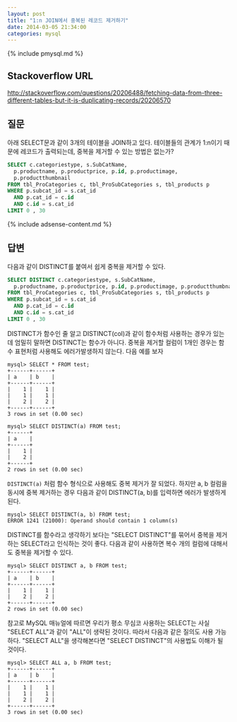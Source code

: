 ```yaml
---
layout: post
title: "1:n JOIN에서 중복된 레코드 제거하기"
date: 2014-03-05 21:34:00
categories: mysql
---
```


{% include pmysql.md %}

## Stackoverflow URL

http://stackoverflow.com/questions/20206488/fetching-data-from-three-different-tables-but-it-is-duplicating-records/20206570

## 질문

아래 SELECT문과 같이 3개의 테이블을 JOIN하고 있다. 테이블들의 관계가 1:n이기 때문에 레코드가 출력되는데, 중복을 제거할 수 있는 방법은 없는가?

```sql
SELECT c.categoriestype, s.SubCatName,
  p.productname, p.productprice, p.id, p.productimage,
  p.productthumbnail
FROM tbl_ProCategories c, tbl_ProSubCategories s, tbl_products p
WHERE p.subcat_id = s.cat_id
  AND p.cat_id = c.id
  AND c.id = s.cat_id
LIMIT 0 , 30
```

{% include adsense-content.md %}

## 답변

다음과 같이 DISTINCT를 붙여서 쉽게 중복을 제거할 수 있다.

```sql
SELECT DISTINCT c.categoriestype, s.SubCatName,
  p.productname, p.productprice, p.id, p.productimage, p.productthumbnail
FROM tbl_ProCategories c, tbl_ProSubCategories s, tbl_products p
WHERE p.subcat_id = s.cat_id
  AND p.cat_id = c.id
  AND c.id = s.cat_id
LIMIT 0 , 30
```

DISTINCT가 함수인 줄 알고 DISTINCT(col)과 같이 함수처럼 사용하는 경우가 있는데 엄밀히 말하면 DISTINCT는 함수가 아니다. 중복을 제거할 컬럼이 1개인 경우는 함수 표현처럼 사용해도 에러가발생하지 않는다. 다음 예를 보자

    mysql> SELECT * FROM test;
    +------+------+
    | a    | b    |
    +------+------+
    |    1 |    1 |
    |    1 |    1 |
    |    2 |    2 |
    +------+------+
    3 rows in set (0.00 sec)
     
    mysql> SELECT DISTINCT(a) FROM test;
    +------+
    | a    |
    +------+
    |    1 |
    |    2 |
    +------+
    2 rows in set (0.00 sec)

`DISTINCT(a)` 처럼 함수 형식으로 사용해도 중복 제거가 잘 되었다. 하지만 a, b 컬럼을 동시에 중복 제거하는 경우 다음과 같이 DISTINCT(a, b)를 입력하면 에러가 발생하게 된다.

    mysql> SELECT DISTINCT(a, b) FROM test;
    ERROR 1241 (21000): Operand should contain 1 column(s)

DISTINCT를 함수라고 생각하기 보다는 "SELECT DISTINCT"를 묶어서 중복을 제거하는 SELECT라고 인식하는 것이 좋다. 다음과 같이 사용하면 복수 개의 컬럼에 대해서도 중복을 제거할 수 있다.

    mysql> SELECT DISTINCT a, b FROM test;
    +------+------+
    | a    | b    |
    +------+------+
    |    1 |    1 |
    |    2 |    2 |
    +------+------+
    2 rows in set (0.00 sec)

참고로 MySQL 매뉴얼에 따르면 우리가 평소 무심코 사용하는 SELECT는 사실 "SELECT ALL"과 같이 "ALL"이 생략된 것이다. 따라서 다음과 같은 질의도 사용 가능하다. "SELECT ALL"을 생각해본다면 "SELECT DISTINCT"의 사용법도 이해가 될 것이다.

    mysql> SELECT ALL a, b FROM test;
    +------+------+
    | a    | b    |
    +------+------+
    |    1 |    1 |
    |    1 |    1 |
    |    2 |    2 |
    +------+------+
    3 rows in set (0.00 sec)

